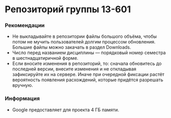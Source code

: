 # Репозиторий группы 13-601 #

### Рекомендации ###
  * Не выкладывайте в репозитории файлы большого объёма, чтобы потом не мучить пользователей долгим процессом обновления. Большие файлы можно закачать в раздел Downloads.
  * Число перед названием дисциплины — порядковый номер семестра в шестнадцатиричной форме.
  * Если вносите изменения в репозиторий, то: сначала обновитесь до последней версии, внесите изменения и не откладывая зафиксируйте их на сервере. Иначе при очередной фиксации растёт вероятность появления расхождений, которые придётся разрешать вручную.

### Информация ###
  * Google предоставляет для проекта 4 ГБ памяти.